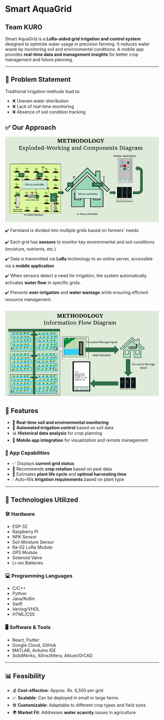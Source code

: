 # Smart AquaGrid

## Team KURO

Smart AquaGrid is a **LoRa-aided grid irrigation and control system** designed to optimize water usage in precision farming. It reduces water waste by monitoring soil and environmental conditions. A mobile app provides **real-time data and management insights** for better crop management and future planning.

---

## 🚨 Problem Statement

Traditional irrigation methods lead to:
- ❌ Uneven water distribution
- ❌ Lack of real-time monitoring
- ❌ Absence of soil condition tracking

## ✅ Our Approach

![System Diagram](images/diagram1.png)

✔️ Farmland is divided into multiple grids based on farmers' needs.

✔️ Each grid has **sensors** to monitor key environmental and soil conditions (moisture, nutrients, etc.)

✔️ Data is transmitted via **LoRa** technology to an online server, accessible via a **mobile application**

✔️ When sensors detect a need for irrigation, the system automatically activates **water flow** in specific grids.

✔️ Prevents **over-irrigation** and **water wastage** while ensuring efficient resource management.

![System Diagram](images/diagram2.png)
---

## 🌟 Features

- 📡 **Real-time soil and environmental monitoring**
- 🚰 **Automated irrigation control** based on soil data
- 📊 **Historical data analysis** for crop planning
- 📱 **Mobile app integration** for visualization and remote management

### 📲 App Capabilities

- ✅ Displays **current grid status**
- 🔄 Recommends **crop rotation** based on past data
- 🌱 Estimates **plant life cycle** and **optimal harvesting time**
- 💧 Auto-fills **irrigation requirements** based on plant type

---

## 🔧 Technologies Utilized

### **🛠 Hardware**
- ESP-32
- Raspberry Pi
- NPK Sensor
- Soil Moisture Sensor
- Ra-02 LoRa Module
- GPS Module
- Solenoid Valve
- Li-ion Batteries

### **💻 Programming Languages**
- C/C++
- Python
- Java/Kotlin
- Swift
- Verilog/VHDL
- HTML/CSS

### **🖥 Software & Tools**
- React, Flutter
- Google Cloud, GitHub
- MATLAB, Arduino IDE
- SolidWorks, Xilinx/Altera, Altium/OrCAD

---

## 📊 Feasibility

- 💰 **Cost-effective**: Approx. Rs. 6,500 per grid
- 📈 **Scalable**: Can be deployed in small or large farms
- 🛠 **Customizable**: Adaptable to different crop types and field sizes
- 🌍 **Market Fit**: Addresses **water scarcity** issues in agriculture